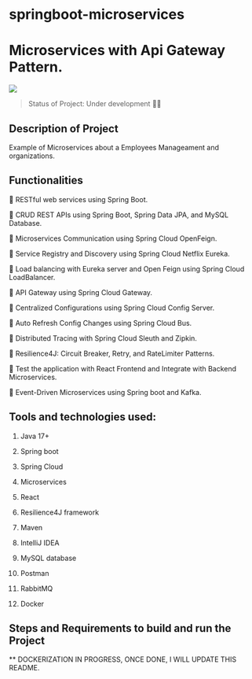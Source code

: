 # springboot-microservices

# Microservices with Api Gateway Pattern.

<p align"center">
  <img src="https://snipboard.io/1vH2Vf.jpg"/>
</p>

> Status of Project: Under development :wrench::hammer:

## Description of Project

Example of Microservices about a Employees Manageament and organizations. 

## Functionalities

:bell: RESTful web services using Spring Boot.

:bell: CRUD REST APIs using Spring Boot, Spring Data JPA, and MySQL Database. 

:bell: Microservices Communication using Spring Cloud OpenFeign.

:bell: Service Registry and Discovery using Spring Cloud Netflix Eureka.

:bell: Load balancing with Eureka server and Open Feign using Spring Cloud LoadBalancer.

:bell: API Gateway using Spring Cloud Gateway.

:bell: Centralized Configurations using Spring Cloud Config Server.

:bell: Auto Refresh Config Changes using Spring Cloud Bus.

:bell: Distributed Tracing with Spring Cloud Sleuth and Zipkin.

:bell: Resilience4J: Circuit Breaker, Retry, and RateLimiter Patterns.

:bell: Test the application with React Frontend and Integrate with Backend Microservices.

:bell: Event-Driven Microservices using Spring boot and Kafka.

## Tools and technologies used:
  1. Java 17+

  2. Spring boot

  3. Spring Cloud

  4. Microservices

  5. React

  6. Resilience4J framework

  7. Maven

  8. IntelliJ IDEA

  9. MySQL database

  10. Postman

  11. RabbitMQ

  12. Docker

## Steps and Requirements to build and run the Project

** DOCKERIZATION IN PROGRESS, ONCE DONE, I WILL UPDATE THIS README. 


